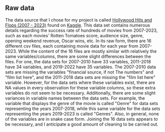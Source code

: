 ## Raw data

The data source that I chose for my project is called [Hollywood Hits and Flops (2007 - 2023)](https://www.kaggle.com/datasets/sujaykapadnis/hollywood-hits-and-flops-2007-2023/) found on [Kaggle](https://www.kaggle.com). This data set contains numerous details regarding the success rate of hundreds of movies from 2007-2023, such as each movies' Rotten Tomatoes score, audience size, genre, opening weekend revenue, Oscar wins, etc. In its raw form, there are 16 different csv files, each containing movie data for each year from 2007-2023. While the content of the 16 files are mostly similar with relatively the same variables/columns, there are some slight differences between the files. For one, the data sets for 2007-2010 have 33 variables, 2011-2018 have 34 variables, and 2019-2022 have 35 variables. The 2007-2010 data sets are missing the variables "financial source, if not The numbers" and "film list here", and the 2011-2018 data sets are missing the "film list here" variable. However, for the data sets where these variables exist, there are NA values in every observation for these variable columns, so these extra variables do not seem to be necessary. Additionally, there are some slight variances in variable names between the data sets. For example, the variable that displays the genre of the movie is called "Genre" for data sets representing the years 2007-2018, while this same variable for the data sets representing the years 2019-2023 is called "Genres". Also, in general, none of the variables are in snake case form. Joining the 16 data sets appears to be necessary, and I anticipate a good amount of cleaning to be carried out.


